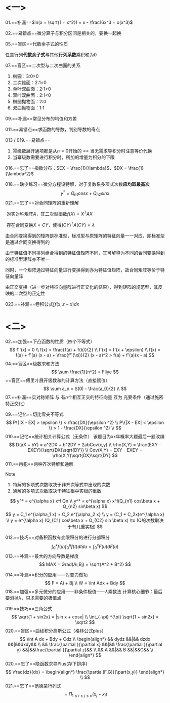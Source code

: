# <一>

01.==补漏==$ln(x + \sqrt{1 + x^2}) = x - \frac16x^3 + o(x^3)$

02.==易错点==微分算子与积分区间是相关的，要换一起换

05.==盲区==代数余子式的性质

​		任意行列**代数余子式**与其他**行列系数**乘积和为0

07.==盲区==二次型与二次曲面的关系

1. 椭圆：3:0>0
2. 二次锥面：2:1=0
3. 单叶双曲面：2:1>0
4. 双叶双曲面：2:1<0
5. 椭圆抛物面：2:0
6. 双曲抛物面：1:1

09.==补漏==常见分布的均值和方差

011.==易错点==求函数的导数，判别导数的奇点

013 / 019.==易错点==

1. 幂级数展开通项都是从$n = 0$开始的 == 当无需求导积分时注意等价代换
2. 当幂级数需要进行积分时，所加的增量为积分的下限

016.==忘了==指数分布：$EX = \frac{1}{\lambda}$、$DX = \frac{1}{\lambda^2}$

018.==缺少练习==微分方程设特解，对于复数系多项式次数**应均取最高次**
$$
y^* = Q_{n1} cosx + Q_{n2} sinx
$$
021.==忘了==对合同矩阵的重新理解

​		对实对称矩阵$A$，其二次型函数$f(X) = X^T A X$

​		存在合同变换$X = CY$，使得$(CY)^TA(CY) = \lambda$

​		由合同变换得到的矩阵是标准型，标准型与原矩阵的特征向量一一对应，即标准型是通过合同变换得到的

​		由于特征值不同排列组合得到的特征值矩阵不同，其可解释为不同的合同变换得到的标准型矩阵亦不唯一

​		同时，一个矩阵通过特征向量进行变换得到亦为特征值矩阵，故合同矩阵等价于特征向量阵

​		由正交变换（进一步对特征向量阵进行正交化的结果），得到矩阵的规范型，其反映的二次型的正定性

023.==补漏==卷积公式$\int f(x,z - x) dx$





# <二>

02.==加强==下凸函数的性质（四个不等式）
$$
f''(x) > 0 \\
f(x) < \frac{f(a) + f(b)}{2} \\ 
f'(x) < f'(x + \epsilon) \\
f(x) = f(a) + f'(a) (x - a) + \frac{f''(\xi)}{2} (x - a)^2 > f(a) + f'(a)(x - a)
$$
04.==盲区==级数求和方法
$$
\sum \frac{1}{n^2} = Fliye
$$
==盲区==傅里叶展开级数和的计算方法（直接赋值）
$$
\sum a_n = S(0) - \frac{a_0}{2}	\\
$$
07.==补漏==实对称矩阵 与 有$n$个相互正交的特征向量 互为 充要条件（通过施密特正交化）

09.==记忆==切比雪夫不等式
$$
P\{|X - EX| > \epsilon  \} < \frac{DX}{\epsilon ^2} \\
P\{|X - EX| < \epsilon  \} > 1 -  \frac{DX}{\epsilon ^2} \\
$$
010.==记忆==统计相关计算公式（无条件）
该题目为xx年概率大题最后一题改编
$$
D(aX + bY) = a^2DX + b^2DY + 2abCov(x,y)	\\
\rho(X,Y) = \frac{EXY - EXEY}{\sqrt{DX}\sqrt{DY}} \\
Cov(X,Y) = EXY - EXEY = \rho(X,Y)\sqrt{DX}\sqrt{DY}
$$
011.==再犯==两种齐次特解和通解

Note

1. 特解的多项式次数取决于非齐次等式中出现的次数
2. 通解的多项式次数取决于特征根中实根的重数

$$
y^* = e^{\alpha x} x^l Qn \\
y^* = e^{\alpha x} x^l(Q_{n1} cos\beta x + Q_{n2} sin\beta x)
$$
$$
y = C_1 e^{\alpha_1 x} + C_2 e^{\alpha_2 x} \\
y = (C_1 + C_2x)e^{\alpha x}	\\
y = e^{\alpha x} (Q_{C1} cos\beta x + Q_{C2} sin \beta x) \to (Q的次数取决于有几重实根)
$$

012.==技巧==对备积函数有变限积分的进行分部积分
$$
\int_0^x f(u) \int_0^u f(t) dt du = \int_0^x F(u) dF(u)
$$
013.==补漏==最大的方向导数是梯度
$$
MAX = Grad(Ai,Bj) = \sqrt{A^2 + B^2}
$$

014.==补漏==积分的应用——对变力做功
$$
F = Ai + Bj \\
W = \int Adx + Bdy
$$
018.==加强==多元微分的应用——非条件极值——$\lambda$乘数法
计算核心细节：最后要消掉$\lambda$，只求需要的极值点

019.==技巧==三角公式
$$
\sqrt{1 + sin2x} = |sin x + cosx| \\
\int_{-\pi} ^{\pi} \sqrt{1 + sin2x} = \sqrt2
$$
020.==盲区==曲线积分高斯公式（格林公式plus）
$$
\int A dx + Bdy + Cdz		\\
\begin{align*}
&&	dydz &&|&& dzdx &&|&&dxdy&& \\
&&	\frac{\partial }{\partial x} &&|&& \frac{\partial }{\partial y} &&|&&\frac{\partial }{\partial z}&& \\
&&	A &&|&& B &&|&&C&& \\
\end{align*}
$$
020.==忘了==隐函数求导Plus(存下排序)
$$
\frac{dz}{dx} = \begin{align*}
\frac{\partial(F,G)}{\part(x,y)}
\end{align*} \\
$$
021.==忘了==范德蒙行列式
$$
= \Pi_{1 \le i \le j \le n}(x_j - x_i)
$$